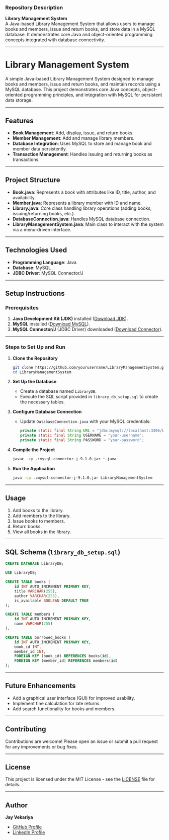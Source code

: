 ### **Repository Description**  
**Library Management System**  
A Java-based Library Management System that allows users to manage books and members, issue and return books, and store data in a MySQL database. It demonstrates core Java and object-oriented programming concepts integrated with database connectivity.

---

# Library Management System

A simple Java-based Library Management System designed to manage books and members, issue and return books, and maintain records using a MySQL database. This project demonstrates core Java concepts, object-oriented programming principles, and integration with MySQL for persistent data storage.

---

## Features

- **Book Management**: Add, display, issue, and return books.
- **Member Management**: Add and manage library members.
- **Database Integration**: Uses MySQL to store and manage book and member data persistently.
- **Transaction Management**: Handles issuing and returning books as transactions.

---

## Project Structure

- **Book.java**: Represents a book with attributes like ID, title, author, and availability.
- **Member.java**: Represents a library member with ID and name.
- **Library.java**: Core class handling library operations (adding books, issuing/returning books, etc.).
- **DatabaseConnection.java**: Handles MySQL database connection.
- **LibraryManagementSystem.java**: Main class to interact with the system via a menu-driven interface.

---

## Technologies Used

- **Programming Language**: Java
- **Database**: MySQL
- **JDBC Driver**: MySQL Connector/J

---

## Setup Instructions

### Prerequisites

1. **Java Development Kit (JDK)** installed ([Download JDK](https://www.oracle.com/java/technologies/javase-downloads.html)).
2. **MySQL** installed ([Download MySQL](https://dev.mysql.com/downloads/installer/)).
3. **MySQL Connector/J** (JDBC Driver) downloaded ([Download Connector](https://dev.mysql.com/downloads/connector/j/)).

---

### Steps to Set Up and Run

1. **Clone the Repository**  
   ```bash
   git clone https://github.com/yourusername/LibraryManagementSystem.git
   cd LibraryManagementSystem
   ```

2. **Set Up the Database**  
   - Create a database named `LibraryDB`.
   - Execute the SQL script provided in `library_db_setup.sql` to create the necessary tables.

3. **Configure Database Connection**  
   - Update `DatabaseConnection.java` with your MySQL credentials:
     ```java
     private static final String URL = "jdbc:mysql://localhost:3306/LibraryDB";
     private static final String USERNAME = "your-username";
     private static final String PASSWORD = "your-password";
     ```

4. **Compile the Project**  
   ```bash
   javac -cp .:mysql-connector-j-9.1.0.jar *.java
   ```

5. **Run the Application**  
   ```bash
   java -cp .:mysql-connector-j-9.1.0.jar LibraryManagementSystem
   ```

---

## Usage

1. Add books to the library.
2. Add members to the library.
3. Issue books to members.
4. Return books.
5. View all books in the library.

---

## SQL Schema (`library_db_setup.sql`)

```sql
CREATE DATABASE LibraryDB;

USE LibraryDB;

CREATE TABLE books (
    id INT AUTO_INCREMENT PRIMARY KEY,
    title VARCHAR(255),
    author VARCHAR(255),
    is_available BOOLEAN DEFAULT TRUE
);

CREATE TABLE members (
    id INT AUTO_INCREMENT PRIMARY KEY,
    name VARCHAR(255)
);

CREATE TABLE borrowed_books (
    id INT AUTO_INCREMENT PRIMARY KEY,
    book_id INT,
    member_id INT,
    FOREIGN KEY (book_id) REFERENCES books(id),
    FOREIGN KEY (member_id) REFERENCES members(id)
);
```

---

## Future Enhancements

- Add a graphical user interface (GUI) for improved usability.
- Implement fine calculation for late returns.
- Add search functionality for books and members.

---

## Contributing

Contributions are welcome! Please open an issue or submit a pull request for any improvements or bug fixes.

---

## License

This project is licensed under the MIT License - see the [LICENSE](LICENSE) file for details.

---

## Author

**Jay Vekariya**  
- [GitHub Profile](https://github.com/JayVekariya013)  
- [LinkedIn Profile](https://linkedin.com/in/JayVekariya013)
```

